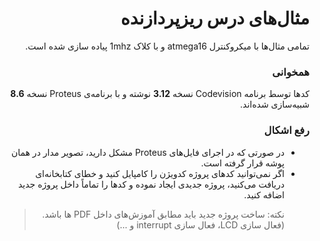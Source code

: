 <h1 id="-" dir="rtl">مثال‌های درس ریزپردازنده</h1>
<p dir="rtl">تمامی مثال‌ها با میکروکنترل atmega16 و با کلاک 1mhz پیاده سازی شده است.</p>
<h3 id="-" dir="rtl">همخوانی</h3>
<p dir="rtl">کدها توسط برنامه Codevision نسخه <strong>3.12</strong> نوشته و با برنامه‌ی Proteus نسخه <strong>8.6</strong> شبیه‌سازی شده‌‌اند.</p>
<h3 id="-" dir="rtl">رفع اشکال</h3>
<ul dir='rtl'>
<li dir="rtl">در صورتی که در اجرای فایل‌های Proteus مشکل دارید، تصویر مدار در همان پوشه قرار گرفته است.</li>
<li dir="rtl">اگر نمی‌توانید کدهای پروژه کدویژن را کامپایل کنید و خطای کتابخانه‌ای دریافت می‌کنید، پروژه جدیدی ایجاد نموده و کد‌ها را تماماً داخل پروژه جدید اضافه کنید.<blockquote>
<p dir="rtl">نکته: ساخت پروژه جدید باید مطابق آموزش‌های داخل PDF ها باشد. (فعال سازی LCD، فعال سازی interrupt و ...)</p>
</blockquote>
</li>
</ul>
